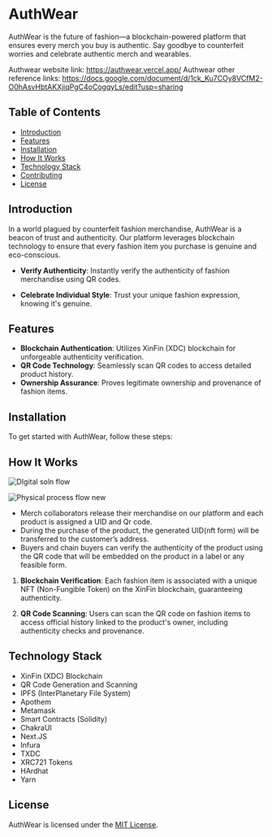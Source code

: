 # AuthWear

AuthWear is the future of fashion—a blockchain-powered platform that ensures every merch you buy is authentic. Say goodbye to counterfeit worries and celebrate authentic merch and wearables. 

Authwear website link: https://authwear.vercel.app/
Authwear other reference links: https://docs.google.com/document/d/1ck_Ku7COy8VCfM2-O0hAsvHbtAKXjiqPgC4oCogqyLs/edit?usp=sharing

## Table of Contents
- [Introduction](#introduction)
- [Features](#features)
- [Installation](Installation)
- [How It Works](#how-it-works)
- [Technology Stack](#technology-stack)
- [Contributing](#contributing)
- [License](#license)

## Introduction

In a world plagued by counterfeit fashion merchandise, AuthWear is a beacon of trust and authenticity. Our platform leverages blockchain technology to ensure that every fashion item you purchase is genuine and eco-conscious.

- **Verify Authenticity**: Instantly verify the authenticity of fashion merchandise using QR codes.

- **Celebrate Individual Style**: Trust your unique fashion expression, knowing it's genuine.

## Features

- **Blockchain Authentication**: Utilizes XinFin (XDC) blockchain for unforgeable authenticity verification.
- **QR Code Technology**: Seamlessly scan QR codes to access detailed product history.
- **Ownership Assurance**: Proves legitimate ownership and provenance of fashion items.

## Installation

To get started with AuthWear, follow these steps:



## How It Works


![DIgital soln flow](https://github.com/Code-Parth/authwear-dev/assets/82398107/1fd10d34-089d-41fd-92db-6845f0a07bae)

![Physical process flow new](https://github.com/Code-Parth/authwear-dev/assets/82398107/83b11540-b635-434b-9794-735b643c39e2)


- Merch collaborators release their merchandise on our platform and each product is assigned a UID and Qr code.
- During the purchase of the product, the generated UID(nft form) will be transferred to the customer’s address.
- Buyers and chain buyers can verify the authenticity of the product using the QR code that will be embedded on the product in a label or any feasible form.



1. **Blockchain Verification**: Each fashion item is associated with a unique NFT (Non-Fungible Token) on the XinFin blockchain, guaranteeing authenticity.

2. **QR Code Scanning**: Users can scan the QR code on fashion items to access official history linked to the product's owner, including authenticity checks and provenance.



## Technology Stack

- XinFin (XDC) Blockchain
- QR Code Generation and Scanning
- IPFS (InterPlanetary File System)
- Apothem
- Metamask
- Smart Contracts (Solidity)
- ChakraUI
- Next.JS
- Infura
- TXDC
- XRC721 Tokens
- HArdhat
- Yarn


## License

AuthWear is licensed under the [MIT License](LICENSE).

